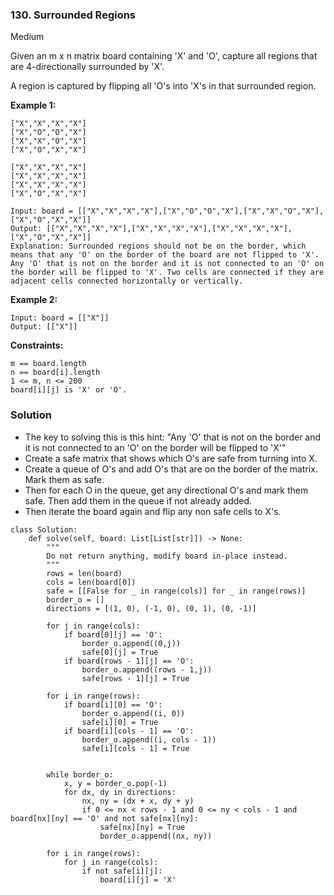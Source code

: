 ### 130. Surrounded Regions
Medium

Given an m x n matrix board containing 'X' and 'O', capture all regions that are 4-directionally surrounded by 'X'.

A region is captured by flipping all 'O's into 'X's in that surrounded region. 

**Example 1:**
```
["X","X","X","X"]
["X","O","O","X"]
["X","X","O","X"]
["X","O","X","X"]

["X","X","X","X"]
["X","X","X","X"]
["X","X","X","X"]
["X","O","X","X"]

Input: board = [["X","X","X","X"],["X","O","O","X"],["X","X","O","X"],["X","O","X","X"]]
Output: [["X","X","X","X"],["X","X","X","X"],["X","X","X","X"],["X","O","X","X"]]
Explanation: Surrounded regions should not be on the border, which means that any 'O' on the border of the board are not flipped to 'X'. Any 'O' that is not on the border and it is not connected to an 'O' on the border will be flipped to 'X'. Two cells are connected if they are adjacent cells connected horizontally or vertically.
```

**Example 2:**
```
Input: board = [["X"]]
Output: [["X"]]
``` 

**Constraints:**
```
m == board.length
n == board[i].length
1 <= m, n <= 200
board[i][j] is 'X' or 'O'.
```

### Solution
- The key to solving this is this hint: "Any 'O' that is not on the border and it is not connected to an 'O' on the border will be flipped to 'X'"
- Create a safe matrix that shows which O's are safe from turning into X.
- Create a queue of O's and add O's that are on the border of the matrix. Mark them as safe.
- Then for each O in the queue, get any directional O's and mark them safe. Then add them in the queue if not already added.
- Then iterate the board again and flip any non safe cells to X's.
```
class Solution:
    def solve(self, board: List[List[str]]) -> None:
        """
        Do not return anything, modify board in-place instead.
        """
        rows = len(board)
        cols = len(board[0])
        safe = [[False for _ in range(cols)] for _ in range(rows)]
        border_o = []
        directions = [(1, 0), (-1, 0), (0, 1), (0, -1)]
        
        for j in range(cols):
            if board[0][j] == 'O':
                border_o.append((0,j))
                safe[0][j] = True
            if board[rows - 1][j] == 'O':
                border_o.append((rows - 1,j))
                safe[rows - 1][j] = True
        
        for i in range(rows):
            if board[i][0] == 'O':
                border_o.append((i, 0))
                safe[i][0] = True
            if board[i][cols - 1] == 'O':
                border_o.append((i, cols - 1))
                safe[i][cols - 1] = True
                
        
        while border_o:
            x, y = border_o.pop(-1)
            for dx, dy in directions:
                nx, ny = (dx + x, dy + y)
                if 0 <= nx < rows - 1 and 0 <= ny < cols - 1 and board[nx][ny] == 'O' and not safe[nx][ny]:
                    safe[nx][ny] = True
                    border_o.append((nx, ny))
        
        for i in range(rows):
            for j in range(cols):
                if not safe[i][j]:
                    board[i][j] = 'X'
                    
        
```
